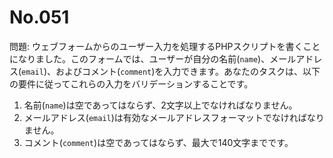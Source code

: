# No.051

問題: ウェブフォームからのユーザー入力を処理するPHPスクリプトを書くことになりました。このフォームでは、ユーザーが自分の名前(`name`)、メールアドレス(`email`)、およびコメント(`comment`)を入力できます。あなたのタスクは、以下の要件に従ってこれらの入力をバリデーションすることです。

1. 名前(`name`)は空であってはならず、2文字以上でなければなりません。
2. メールアドレス(`email`)は有効なメールアドレスフォーマットでなければなりません。
3. コメント(`comment`)は空であってはならず、最大で140文字までです。
